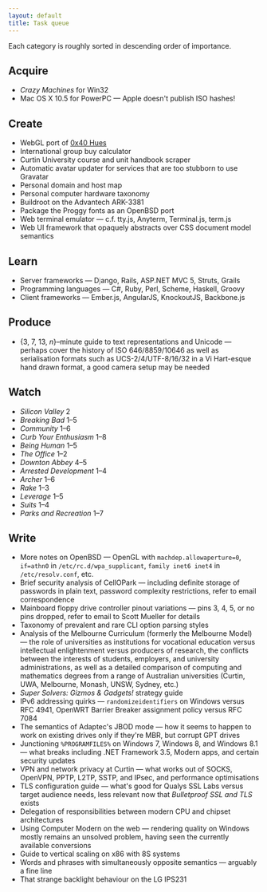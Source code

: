 ```yaml
---
layout: default
title: Task queue
---
```


Each category is roughly sorted in descending order of importance.

## Acquire

  * *Crazy Machines* for Win32
  * Mac OS X 10.5 for PowerPC — Apple doesn't publish ISO hashes!

## Create

  * WebGL port of [0x40 Hues][hues]
  * International group buy calculator
  * Curtin University course and unit handbook scraper
  * Automatic avatar updater for services that are too stubborn to use
    Gravatar
  * Personal domain and host map
  * Personal computer hardware taxonomy
  * Buildroot on the Advantech ARK-3381
  * Package the Proggy fonts as an OpenBSD port
  * Web terminal emulator — c.f. tty.js, Anyterm, Terminal.js, term.js
  * Web UI framework that opaquely abstracts over CSS document model
    semantics

[hues]: http://0x40hues.blogspot.com/

## Learn

  * Server frameworks — D<span style="color:#808080;">j</span>ango,
    Rails, ASP.NET MVC 5, Struts, Grails
  * Programming languages — C#, Ruby, Perl, Scheme, Haskell, Groovy
  * Client frameworks — Ember.js, AngularJS, KnockoutJS, Backbone.js

## Produce

  * {3, 7, 13, *n*}–minute guide to text representations and Unicode —
    perhaps cover the history of ISO 646/8859/10646 as well as
    serialisation formats such as UCS-2/4/UTF-8/16/32 in a Vi
    Hart-esque hand drawn format, a good camera setup may be needed

## Watch

  * *Silicon Valley* 2
  * *Breaking Bad* 1–5
  * *Community* 1–6
  * *Curb Your Enthusiasm* 1–8
  * *Being Human* 1–5
  * *The Office* 1–2
  * *Downton Abbey* 4–5
  * *Arrested Development* 1–4
  * *Archer* 1–6
  * *Rake* 1–3
  * *Leverage* 1–5
  * *Suits* 1–4
  * *Parks and Recreation* 1–7

## Write

  * More notes on OpenBSD — OpenGL with `machdep.allowaperture=0`,
    `if=athn0` in `/etc/rc.d/wpa_supplicant`, `family inet6 inet4` in
    `/etc/resolv.conf`, etc.
  * Brief security analysis of CellOPark — including definite storage of
    passwords in plain text, password complexity restrictions, refer to
    email correspondence
  * Mainboard floppy drive controller pinout variations — pins 3, 4, 5,
    or no pins dropped, refer to email to Scott Mueller for details
  * Taxonomy of prevalent and rare CLI option parsing styles
  * Analysis of the Melbourne Curriculum (formerly the Melbourne Model)
    — the role of universities as institutions for vocational education
    versus intellectual enlightenment versus producers of research,
    the conflicts between the interests of students, employers, and
    university administrations, as well as a detailed comparison of
    computing and mathematics degrees from a range of Australian
    universities (Curtin, UWA, Melbourne, Monash, UNSW, Sydney, etc.)
  * *Super Solvers: Gizmos & Gadgets!* strategy guide
  * IPv6 addressing quirks — `randomizeidentifiers` on Windows versus
    RFC 4941, OpenWRT Barrier Breaker assignment policy versus RFC 7084
  * The semantics of Adaptec's JBOD mode — how it seems to happen to
    work on existing drives only if they're MBR, but corrupt GPT drives
  * Junctioning `%PROGRAMFILES%` on Windows 7, Windows 8,
    and Windows 8.1 — what breaks including .NET Framework 3.5, Modern
    apps, and certain security updates
  * VPN and network privacy at Curtin — what works out of SOCKS,
    OpenVPN, PPTP, L2TP, SSTP, and IPsec, and performance optimisations
  * TLS configuration guide — what's good for Qualys SSL Labs versus
    target audience needs, less relevant now that *Bulletproof SSL and
    TLS* exists
  * Delegation of responsibilities between modern CPU and chipset
    architectures
  * Using Computer Modern on the web — rendering quality on Windows
    mostly remains an unsolved problem, having seen the currently
    available conversions
  * Guide to vertical scaling on x86 with 8S systems
  * Words and phrases with simultaneously opposite semantics — arguably
    a fine line
  * That strange backlight behaviour on the LG IPS231
